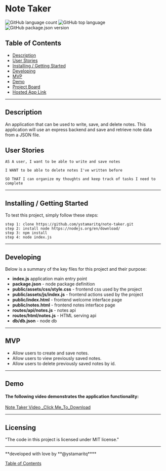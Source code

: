 # Note Taker

![GitHub language count](https://img.shields.io/github/languages/count/ystamaritq/note-taker)
![GitHub top language](https://img.shields.io/github/languages/top/ystamaritq/note-taker)
![GitHub package.json version](https://img.shields.io/github/package-json/v/ystamaritq/note-taker)

## Table of Contents

- [Description](#description)
- [User Stories](#user-stories)
- [Installing / Getting Started](#inslalling-/-getting-started)
- [Developing](#developing)
- [MVP](#mvp)
- [Demo](#demo)
- [Project Board](https://github.com/ystamaritq/note-taker)
- [Hosted App Link](https://note-taker-yad.herokuapp.com/)

---

## Description

An application that can be used to write, save, and delete notes. This application will use an express backend and save and retrieve note data from a JSON file.

## User Stories

```
AS A user, I want to be able to write and save notes

I WANT to be able to delete notes I've written before

SO THAT I can organize my thoughts and keep track of tasks I need to complete

```

---

## Installing / Getting Started

To test this project, simply follow these steps:

```
step 1: clone https://github.com/ystamaritq/note-taker.git
step 2: install node https://nodejs.org/en/download/
step 3: npm install
step 4: node index.js

```

---

## Developing

Below is a summary of the key files for this project and their purpose:

- **index.js** application main entry point
- **package.json** - node package definition
- **public/assets/css/style.css** - frontend css used by the project
- **public/assets/js/index.js** - frontend actions used by the project
- **public/index.html** - frontend welcome interface page
- **public/notes.html** - frontend notes interface page
- **routes/api/notes.js** - notes api
- **routes/html/notes.js** - HTML serving api
- **db/db.json** - node db

---

## MVP

- Allow users to create and save notes.
- Allow users to view previously saved notes.
- Allow users to delete previously saved notes by id.

---

## Demo

#### The following video demonstrates the application functionality:

[Note Taker Video \_Click Me_To_Download](https://note-taker-yad.herokuapp.com/assets/video/note-taker-demo)

---

## Licensing

"The code in this project is licensed under MIT license."

---

**developed with love by **@ystamaritq\*\*\*\*

[Table of Contents](#table-of-contents)

